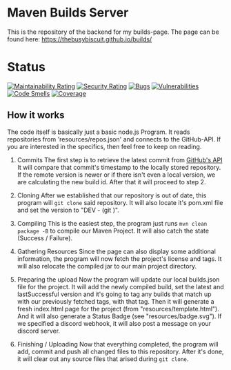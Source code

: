 # Maven Builds Server
This is the repository of the backend for my builds-page.
The page can be found here: https://thebusybiscuit.github.io/builds/

# Status
[![Maintainability Rating](https://sonarcloud.io/api/project_badges/measure?project=TheBusyBiscuit_builds&metric=sqale_rating)](https://sonarcloud.io/dashboard?id=TheBusyBiscuit_builds)
[![Security Rating](https://sonarcloud.io/api/project_badges/measure?project=TheBusyBiscuit_builds&metric=security_rating)](https://sonarcloud.io/dashboard?id=TheBusyBiscuit_builds)
[![Bugs](https://sonarcloud.io/api/project_badges/measure?project=TheBusyBiscuit_builds&metric=bugs)](https://sonarcloud.io/dashboard?id=TheBusyBiscuit_builds)
[![Vulnerabilities](https://sonarcloud.io/api/project_badges/measure?project=TheBusyBiscuit_builds&metric=vulnerabilities)](https://sonarcloud.io/dashboard?id=TheBusyBiscuit_builds)
[![Code Smells](https://sonarcloud.io/api/project_badges/measure?project=TheBusyBiscuit_builds&metric=code_smells)](https://sonarcloud.io/dashboard?id=TheBusyBiscuit_builds)
[![Coverage](https://sonarcloud.io/api/project_badges/measure?project=TheBusyBiscuit_builds&metric=coverage)](https://sonarcloud.io/dashboard?id=TheBusyBiscuit_builds)


## How it works
The code itself is basically just a basic node.js Program.
It reads repositories from 'resources/repos.json' and connects to the GitHub-API.
If you are interested in the specifics, then feel free to keep on reading.

1. Commits
The first step is to retrieve the latest commit from [GitHub's API](https://developer.github.com/v3/repos/commits/)
It will compare that commit's timestamp to the locally stored repository.
If the remote version is newer or if there isn't even a local version, we are calculating the new build id.
After that it will proceed to step 2.

2. Cloning
After we established that our repository is out of date, this program will ```git clone``` said repository.
It will also locate it's pom.xml file and set the version to "DEV - <build id> (git <commit>)".

3. Compiling
This is the easiest step, the program just runs ```mvn clean package -B``` to compile our Maven Project.
It will also catch the state (Success / Failure).

4. Gathering Resources
Since the page can also display some additional information, the program will now fetch the project's license and tags.
It will also relocate the compiled jar to our main project directory.

5. Preparing the upload
Now the program will update our local builds.json file for the project.
It will add the newly compiled build, set the latest and lastSuccessful version 
and it's going to tag any builds that match up with our previously fetched tags, with that tag.
Then it will generate a fresh index.html page for the project (from "resources/template.html").
And it will also generate a Status Badge (see "resources/badge.svg").
If we specified a discord webhook, it will also post a message on your discord server.

6. Finishing / Uploading
Now that everything completed, the program will add, commit and push all changed files to this repository.
After it's done, it will clear out any source files that arised during ```git clone```.
